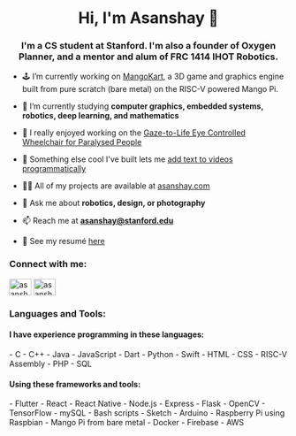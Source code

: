 <h1 align="center">Hi, I'm Asanshay 👋</h1>
<h3 align="center">I'm a CS student at Stanford. I'm also a founder of Oxygen Planner, and a mentor and alum of FRC 1414 IHOT Robotics.</h3>

- 🕹️ I’m currently working on [MangoKart](https://github.com/cs107e/winter24-project-SuperAce100-ethanboneh), a 3D game and graphics engine built from pure scratch (bare metal) on the RISC-V powered Mango Pi.

- 🌱 I’m currently studying **computer graphics, embedded systems, robotics, deep learning, and mathematics**

- 🦼 I really enjoyed working on the [Gaze-to-Life Eye Controlled Wheelchair for Paralysed People](https://github.com/SuperAce100/eye-controlled-wheelchair-controls)

- 🎥 Something else cool I've built lets me [add text to videos programmatically](https://github.com/SuperAce100/add-text)

- 👨‍💻 All of my projects are available at [asanshay.com](asanshay.com)

- 💬 Ask me about **robotics, design, or photography**

- 📫 Reach me at **asanshay@stanford.edu**

- 📄 See my resumé [here](asanshay.com/resume)

<h3 align="left">Connect with me:</h3>
<p align="left">
<a href="https://linkedin.com/in/asanshay" target="blank"><img align="center" src="https://raw.githubusercontent.com/rahuldkjain/github-profile-readme-generator/master/src/images/icons/Social/linked-in-alt.svg" alt="asanshay" height="30" width="40" /></a>
<a href="https://www.leetcode.com/asanshayg" target="blank"><img align="center" src="https://raw.githubusercontent.com/rahuldkjain/github-profile-readme-generator/master/src/images/icons/Social/leet-code.svg" alt="asanshayg" height="30" width="40" /></a>
</p>

<h3 align="left">Languages and Tools:</h3>
<h4 align="left">I have experience programming in these languages:</h4>
- C
- C++
- Java
- JavaScript
- Dart
- Python
- Swift
- HTML
- CSS
- RISC-V Assembly
- PHP
- SQL

<h4 align="left">Using these frameworks and tools:</h4>
- Flutter
- React
- React Native
- Node.js
- Express
- Flask
- OpenCV
- TensorFlow
- mySQL
- Bash scripts
- Sketch
- Arduino
- Raspberry Pi using Raspbian
- Mango Pi from bare metal
- Docker
- Firebase
- AWS
